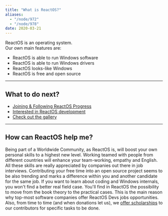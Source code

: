 ```yaml
---
title: "What is ReactOS?"
aliases:
  - "/node/972"
  - "/node/978"
date: 2020-03-21
---
```


ReactOS is an operating system.<br />
Our own main features are:

 * ReactOS is able to run Windows software
 * ReactOS is able to run Windows drivers
 * ReactOS looks-like Windows
 * ReactOS is free and open source

---

What to do next?
---


* [Joining & Following ReactOS Progress](/joining/)
* [Interested in ReactOS development](/architecture/)
* [Check out the gallery](/gallery/)

---

How can ReactOS help me?
---
Being part of a Worldwide Community, as ReactOS is, will boost your own personal skills to a highest new level.
Working teamed with people from different countries will enhance your team-working, empathy and English.
All these skills are really appreciated by companies out there in job interviews.
Contributing your free time into an open source project seems to be also trending and marks a difference within you and another candidate for the same job.
If you want to learn about coding and Windows internals, you won't find a better real field case.
You'll find in ReactOS the possibility to move from the book theory to the practical cases.
This is the main reason why top-most software companies offer ReactOS Devs jobs opportunities.
Also, from time to time (and when donations let us), we [offer scholarships](/contributing#paid-jobs) to our contributors for specific tasks to be done.

